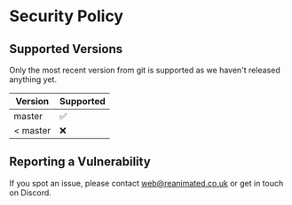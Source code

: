# Security Policy

## Supported Versions

Only the most recent version from git is supported as we haven't released anything yet.

| Version  | Supported          |
| -------- | ------------------ |
| master   | :white_check_mark: |
| < master | :x:                |

## Reporting a Vulnerability

If you spot an issue, please contact web@reanimated.co.uk or get in touch on Discord.

